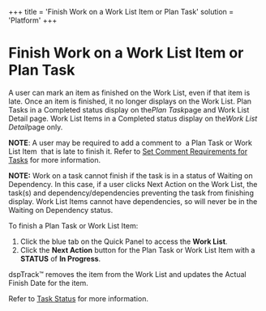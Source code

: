 +++
title = 'Finish Work on a Work List Item or Plan Task'
solution = 'Platform'
+++

# Finish Work on a Work List Item or Plan Task

A user can mark an item as finished on the <span>Work List</span>, even
if that item is late. Once an item is finished, it no longer displays on
the <span>Work List</span><span>. Plan Tasks in a Completed status
display on the</span>*<span>Plan Task</span>*<span>page and Work List
Detail page. Work List Items in a Completed status display on
the</span>*<span>Work List Detail</span>*<span>page only.</span>

**NOTE**: A user may be required to add a comment to <span> </span>a
Plan Task or Work List Item <span> </span>that is late to finish it.
Refer to [Set Comment Requirements for
Tasks](Set_Comment_Requirements_for_Tasks.htm) for more information.

<span style="font-weight: bold;">NOTE:</span> Work on a task cannot
finish if the task is in a status of Waiting on Dependency. In this
case, if a user clicks Next Action on the Work List, the task(s) and
dependency/dependencies preventing the task from finishing display. Work
List Items cannot have dependencies, so will never be in the Waiting on
Dependency status.

To finish a Plan Task or Work List Item:

1.  Click the blue tab on the Quick Panel to access the **Work List**.
2.  Click the **Next Action** button for the<span> </span>Plan Task or
    Work List Item with a **STATUS** of **In Progress**.

dspTrack™ removes the item from the Work List and updates the Actual
Finish Date for the item.

Refer to [Task Status](../Page_Desc/Task_Status1.htm) for more
information.
